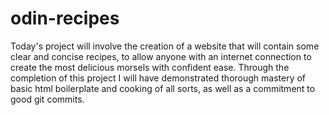 # odin-recipes
Today's project will involve the creation of a website that will contain some clear and concise recipes, to allow anyone with an internet connection to create the most delicious morsels with confident ease. Through the completion of this project I will have demonstrated thorough mastery of basic html boilerplate and cooking of all sorts, as well as a commitment to good git commits.
